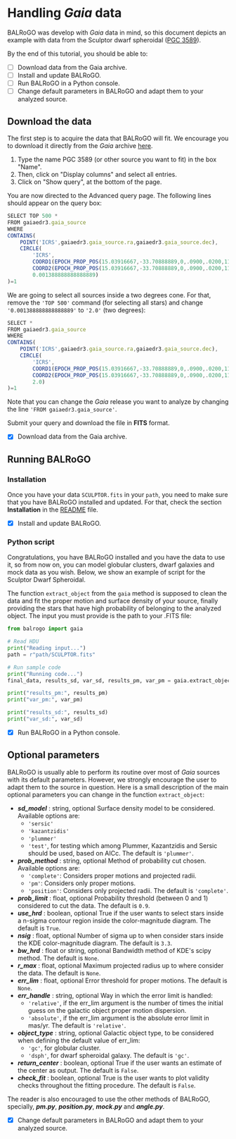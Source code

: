 # Handling ***Gaia*** data

BALRoGO was develop with *Gaia* data in mind, so this document depicts an example with data from the Sculptor dwarf spheroidal ([PGC 3589](https://en.wikipedia.org/wiki/Sculptor_Dwarf_Galaxy)).

By the end of this tutorial, you should be able to:

- [ ] Download data from the Gaia archive.
- [ ] Install and update BALRoGO.
- [ ] Run BALRoGO in a Python console.
- [ ] Change default parameters in BALRoGO and adapt them to your analyzed source.

## Download the data

The first step is to acquire the data that BALRoGO will fit. We encourage you to download it directly from the *Gaia* archive [here](https://gea.esac.esa.int/archive/).

1. Type the name PGC 3589 (or other source you want to fit) in the box "Name".
2. Then, click on "Display columns" and select all entries.
3. Click on "Show query", at the bottom of the page.

You are now directed to the Advanced query page. The following lines should appear on the query box:

```javascript
SELECT TOP 500 *
FROM gaiaedr3.gaia_source 
WHERE 
CONTAINS(
	POINT('ICRS',gaiaedr3.gaia_source.ra,gaiaedr3.gaia_source.dec),
	CIRCLE(
		'ICRS',
		COORD1(EPOCH_PROP_POS(15.03916667,-33.70888889,0,.0900,.0200,111.4000,2000,2016.0)),
		COORD2(EPOCH_PROP_POS(15.03916667,-33.70888889,0,.0900,.0200,111.4000,2000,2016.0)),
		0.001388888888888889)
)=1
```

We are going to select all sources inside a two degrees cone. For that, remove the `'TOP 500'` command (for selecting all stars) and change `'0.001388888888888889'` to `'2.0'` (two degrees):

```javascript
SELECT *
FROM gaiaedr3.gaia_source 
WHERE 
CONTAINS(
	POINT('ICRS',gaiaedr3.gaia_source.ra,gaiaedr3.gaia_source.dec),
	CIRCLE(
		'ICRS',
		COORD1(EPOCH_PROP_POS(15.03916667,-33.70888889,0,.0900,.0200,111.4000,2000,2016.0)),
		COORD2(EPOCH_PROP_POS(15.03916667,-33.70888889,0,.0900,.0200,111.4000,2000,2016.0)),
		2.0)
)=1
```

Note that you can change the *Gaia* release you want to analyze by changing the line `'FROM gaiaedr3.gaia_source'`.

Submit your query and download the file in **FITS** format.

- [x] Download data from the Gaia archive.

## Running BALRoGO

### Installation

Once you have your data `SCULPTOR.fits` in your `path`, you need to make sure that you have BALRoGO installed and updated. For that, check the section **Installation** in the [README](https://gitlab.com/eduardo-vitral/balrogo/-/blob/master/README.md) file.

- [x] Install and update BALRoGO.

### Python script

Congratulations, you have BALRoGO installed and you have the data to use it, so from now on, you can model globular clusters, dwarf galaxies and mock data as you wish. Below, we show an example of script for the Sculptor Dwarf Spheroidal.

The function `extract_object` from the `gaia` method is supposed to clean the data and fit the proper motion and surface density of your source, finally providing the stars that have high probability of belonging to the analyzed object. The input you must provide is the path to your .FITS file:

```python
from balrogo import gaia

# Read HDU
print("Reading input...")
path = r"path/SCULPTOR.fits"

# Run sample code
print("Running code...")
final_data, results_sd, var_sd, results_pm, var_pm = gaia.extract_object(path)

print("results_pm:", results_pm)
print("var_pm:", var_pm)

print("results_sd:", results_sd)
print("var_sd:", var_sd)
```

- [x] Run BALRoGO in a Python console.

## Optional parameters

BALRoGO is usually able to perform its routine over most of *Gaia* sources with its default parameters. However, we strongly encourage the user to adapt them to the source in question. Here is a small description of the main optional parameters you can change in the function `extract_object`:

- ***sd_model*** : string, optional
    Surface density model to be considered. Available options are:
    - `'sersic'`
    - `'kazantzidis'`
    - `'plummer'`
    - `'test'`, for testing which among Plummer, Kazantzidis and Sersic should be used, based on AICc.
    The default is `'plummer'`.
- ***prob_method*** : string, optional
    Method of probability cut chosen. Available options are:
    - `'complete'`: Considers proper motions and projected radii.
    - `'pm'`: Considers only proper motions.
    - `'position'`: Considers only projected radii.
    The default is `'complete'`.
- ***prob_limit*** : float, optional
    Probability threshold (between 0 and 1) considered to cut the data. The default is `0.9`.
- ***use_hrd*** : boolean, optional
    True if the user wants to select stars inside a n-sigma contour region inside the color-magnitude diagram.
    The default is `True`.
- ***nsig*** : float, optional
    Number of sigma up to when consider stars inside the KDE color-magnitude diagram.
    The default is `3.3`.
- ***bw_hrd*** : float or string, optional
    Bandwidth method of KDE's scipy method. The default is `None`.
- ***r_max*** : float, optional
    Maximum projected radius up to where consider the data.
    The default is `None`.
- ***err_lim*** : float, optional
    Error threshold for proper motions. The default is `None`.
- ***err_handle*** : string, optional
    Way in which the error limit is handled:
    - `'relative'`, if the err_lim argument is the number of times the initial guess on the galactic object proper motion dispersion.
    - `'absolute'`, if the err_lim argument is the absolute error limit in mas/yr.
    The default is `'relative'`.
- ***object_type*** : string, optional
    Galactic object type, to be considered when defining the default value of err_lim:
    - `'gc'`, for globular cluster.
    - `'dsph'`, for dwarf spheroidal galaxy.
    The default is `'gc'`.
- ***return_center*** : boolean, optional
    True if the user wants an estimate of the center as output.
    The default is `False`.
- ***check_fit*** : boolean, optional
    True is the user wants to plot validity checks throughout the fitting procedure. The default is `False`.

The reader is also encouraged to use the other methods of BALRoGO, specially, ***pm.py***, ***position.py***, ***mock.py*** and ***angle.py***.

- [x] Change default parameters in BALRoGO and adapt them to your analyzed source.
